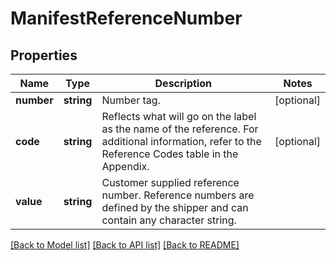 # ManifestReferenceNumber

## Properties
Name | Type | Description | Notes
------------ | ------------- | ------------- | -------------
**number** | **string** | Number tag. | [optional] 
**code** | **string** | Reflects what will go on the label as the name of the reference. For additional information, refer to the Reference Codes table in the Appendix. | [optional] 
**value** | **string** | Customer supplied reference number. Reference numbers are defined by the shipper and can contain any character string. | 

[[Back to Model list]](../../README.md#documentation-for-models) [[Back to API list]](../../README.md#documentation-for-api-endpoints) [[Back to README]](../../README.md)

